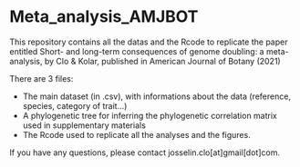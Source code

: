# Meta_analysis_AMJBOT
This repository contains all the datas and the Rcode to replicate the paper entitled 
Short- and long-term consequences of genome doubling: a meta-analysis, by Clo &amp; Kolar, published in American Journal of Botany (2021)

There are 3 files:
- The main dataset (in .csv), with informations about the data (reference, species, category of trait...)
- A phylogenetic tree for inferring the phylogenetic correlation matrix used in supplementary materials
- The Rcode used to replicate all the analyses and the figures.

If you have any questions, please contact josselin.clo[at]gmail[dot]com.
